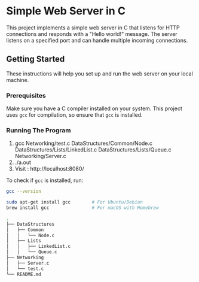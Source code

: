 # Simple Web Server in C

This project implements a simple web server in C that listens for HTTP connections and responds with a "Hello world!" message. The server listens on a specified port and can handle multiple incoming connections.

## Getting Started

These instructions will help you set up and run the web server on your local machine.

### Prerequisites

Make sure you have a C compiler installed on your system. This project uses `gcc` for compilation, so ensure that `gcc` is installed.

### Running The Program

1) gcc Networking/test.c DataStructures/Common/Node.c DataStructures/Lists/LinkedList.c DataStructures/Lists/Queue.c Networking/Server.c
2) ./a.out
3) Visit : http://localhost:8080/

To check if `gcc` is installed, run:

```bash
gcc --version

sudo apt-get install gcc        # For Ubuntu/Debian
brew install gcc                # For macOS with Homebrew

.
├── DataStructures
│   ├── Common
│   │   └── Node.c
│   ├── Lists
│   │   ├── LinkedList.c
│   │   └── Queue.c
├── Networking
│   ├── Server.c
│   └── test.c
└── README.md



